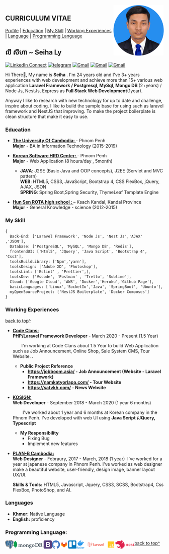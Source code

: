 <!--
### Hi there 👋

**seiha-ly/README.md** is a ✨ _special_ ✨ repository because its `README.md` (this file) appears on your GitHub profile.

Here are some ideas to get you started:

- 🔭 I’m currently working on ...
- 🌱 I’m currently learning ...
- 👯 I’m looking to collaborate on ...
- 🤔 I’m looking for help with ...
- 💬 Ask me about ...
- 📫 How to reach me: ...
- 😄 Pronouns: ...
- ⚡ Fun fact: ...
-->

<a target="_blank" href="https://github.com/seiha-ly">
  <img width="160" align="right" src="https://raw.githubusercontent.com/seiha-ly/seiha-ly/main/LY_SEIHA.png">
</a>

## CURRICULUM VITAE

[Profile](#) | [Education](#education) | [My Skill](#my-skill) | [Working Experiences](#working-experiences) | [Language](#languages) | [Programming Language](#programming-language)

## លី សីហា ~ Seiha Ly

[![LinkedIn Connect](https://img.shields.io/badge/%20-Connect-black?color=14171A&labelColor=212121&logo=linkedin&logoColor=ffcc80)](https://www.linkedin.com/in/ly-seiha-894975179/)
[![telegram](https://img.shields.io/badge/Telegram-Chat-black?color=14171A&labelColor=blue&logoColor=ffffff)](https://t.me/seiha_ly)
[![Gmail](https://img.shields.io/badge/%20-seiha.hrd018@gmail.com-black?color=14171A&labelColor=ef5350&logo=gmail&logoColor=ffffff)](mailto:seiha.hrd018@gmail.com?subject=From%20GitHub&cc=seiha.hrd018@gmail&body=Hi,%20there.%20Found%20you%20from%20GitHub.)
[![Gmail](https://img.shields.io/badge/Phone-+855_15302221-black?color=14171A&labelColor=blue&logoColor=ffffff)](tel:85515302221)
[![Gmail](https://img.shields.io/badge/Address-Sangkat_Pshar_Derm_Kor_,_Phnom_Penh-black?color=14171A&labelColor=ffcc80&logoColor=ffffff)](https://goo.gl/maps/dQP7hmfbc8xXgzSQA)

Hi There👋, My name is <b>Seiha </b>. I'm 24 years old and I've 3+ years experiences with web development and achieve more than 15+ various web application <b> Laravel Framework / Postgresql, MySql, Mongo DB </b>(2+years) / Node Js, NestJs, Express as <b>Full Stack Web Development</b>(1year).

Anyway I like to research with new technology for up to date and challenge, inspire about coding. I like to build the sample base for using such as laravel framework and NestJS that improving. To make the project boilerplate is clean structure that make it easy to use.

### Education

- <b><a href="https://uc.edu.kh/" target="_blank" > The University Of Cambodia:
  </a> </b> - Phnom Penh<br>
  <b>Major</b> - BA in Information Technology (2015-2019)

- <b><a href="https://www.kshrd.com.kh/" target="_blank" > Korean Software HRD Center:
  </a> </b> - Phnom Penh<br>
  <b>Major</b> - Web Application (8 hours/day , 5month)

  - <b>JAVA</b>: J2SE (Basic Java and OOP concepts), J2EE (Servlet and MVC pattern)<br>
    <b>WEB</b>: HTML5, CSS3, JavaScript, Bootstrap 4, CSS FlexBox, jQuery, AJAX, JSON<br>
    <b> SPRING</b>: Spring Boot,Spring Security, ThymeLeaf Template Engine

- <b><a href="#" > Hun Sen ROTA high school :
  </a> </b> – Ksach Kandal, Kandal Province<br>
  <b>Major</b> - General Knowledge - science (2012-2015)

### My Skill

```tsx
{
  Back-End: ['Laravel Framework', 'Node Js', 'Nest Js','AJAX' ,'JSON'],
  Database: ['PostgreSQL', 'MySQL', 'Mongo DB', 'Redis'],
  frontendUI: ['Html5', 'JQuery', 'Java Script', 'Bootstrap 4', 'Css3'],
  toolsBuildLibrary: ['Npm','yarn'],
  toolsDesign: ['Adobe XD', 'Photoshop'],
  toolsLint: ['Eslint' , 'Prettier',],
  toolsDev: ['Vscode', 'Postman' , 'Trello', 'Sublime'],
  Cloud: ['Google Cloud', 'AWS', 'Docker','Heroku','Github Page'],
  basicLanguages: ['Linux','SocketIo','Java', 'SpringBoot', 'Ubunto'],
  myOpenSourceProject: ['NestJS Boilerplate', 'Docker Composes']
}
```

### Working Experiences

[back to top^](#curriculum-vitae)

- <b> <a target="_blank" href="https://codeclans.asia/" target="_blank" > Code Clans:
  </a></b> <br>
  <b>PHP/Laravel Framework Developer</b> - March 2020 - Present (1.5 Year)

  &nbsp;&nbsp;&nbsp;&nbsp;&nbsp;&nbsp;&nbsp;I'm working at Code Clans about 1.5 Year to build Web Application such as Job Announcement, Online Shop, Sale System CMS, Tour Website. <b>.

  - <b>Public Project Reference</b>
    - <a target="_blank" href="https://jobboom.asia/">https://jobboom.asia/</a> - Job Announcement (Website - Laravel Framework)
    - <a target="_blank" href="https://namkatyorlapa.com/">https://namkatyorlapa.com/ </a> - Tour Website
    - <a target="_blank" href="https://satvkh.com/">https://satvkh.com/ </a> - News Website
  </a></b> <br>

- <b> <a target="_blank" href="https://kosign.com.kh/">KOSIGN:
  </a></b> <br>
  <b>Web Developer</b> - September 2018 - March 2020 (1 year 6 months)

  &nbsp;&nbsp;&nbsp;&nbsp;&nbsp;&nbsp;&nbsp; I've worked about 1 year and 6 months at Korean company in the Phnom Penh. I've developed with web UI using <b>Java Script</b> <b>/JQuery, Typescript</b>

  - <b>My Responsibility</b>
    - Fixing Bug
    - Implement new features

<!-- * -----Working At PLAN-B ---->

- <b> <a target="_blank" href="https://planb-cambodia.com" target="_blank"> PLAN-B Cambodia:
  </a></b> <br>
  <b>Web Designer</b> - Febraury, 2017 - March, 2018 (1 year)
  &nbsp;I've worked for a year at japanese company in Phnom Penh. I've worked as web designer make a beautiful website, user-friendly, design image, banner
  layout UX/UI.<br/>

  <b>Skills & Tools:</b> HTML5, Javascript, Jquery, CSS3, SCSS, Bootstrap4, Css FlexBox, PhotoShop, and AI.

### Languages

- <b>Khmer:</b> Native Language
- <b>English:</b> proficiency

### Programming Language:

<p align="left">

<a href="#" target="_blank"> <img align="left" title="postgresql"
  src="https://raw.githubusercontent.com/seiha-ly/seiha-ly/c69a3f74f2d6ff7f789f4f8468c5fdf8b0df57a3/1200px-Postgresql_elephant.svg.png" alt="reactnative" width="26px" height="26px"  />
</a>
  
<a href="#" target="_blank"> <img align="left" title="mongodb"
  src="https://raw.githubusercontent.com/seiha-ly/seiha-ly/c69a3f74f2d6ff7f789f4f8468c5fdf8b0df57a3/2560px-MongoDB_Logo.svg.png" alt="reactnative" width="auto" height="26px"  />
</a>
<a href="#" target="_blank"> <img align="left" title="Bootstrap"
  src="https://raw.githubusercontent.com/seiha-ly/seiha-ly/c69a3f74f2d6ff7f789f4f8468c5fdf8b0df57a3/Bootstrap.svg" alt="reactnative" width="26px" height="26px"  />
</a>

<a href="#" target="_blank"> <img align="left" title="github"
  src="https://raw.githubusercontent.com/seiha-ly/seiha-ly/c69a3f74f2d6ff7f789f4f8468c5fdf8b0df57a3/github%20color.svg" alt="reactnative" width="26px" height="26px"  />
</a>
<a href="#" target="_blank"> <img align="left" title="gitlab"
  src="https://raw.githubusercontent.com/seiha-ly/seiha-ly/c69a3f74f2d6ff7f789f4f8468c5fdf8b0df57a3/gitlab.svg" alt="reactnative" width="26px" height="26px"  />
</a>
<a href="#" target="_blank"> <img align="left" title="trello"
  src="https://raw.githubusercontent.com/seiha-ly/seiha-ly/c69a3f74f2d6ff7f789f4f8468c5fdf8b0df57a3/trello.svg" alt="reactnative" width="26px" height="26px"  />
</a>
<a href="#" target="_blank"> <img align="left" title="docker"
  src="https://raw.githubusercontent.com/seiha-ly/seiha-ly/c69a3f74f2d6ff7f789f4f8468c5fdf8b0df57a3/vertical-logo-monochromatic.png" alt="reactnative" width="26px" height="26px"  />
</a>
<a href="#" target="_blank"> <img align="left" title="laravel"
  src="https://raw.githubusercontent.com/seiha-ly/seiha-ly/c69a3f74f2d6ff7f789f4f8468c5fdf8b0df57a3/laravel.png" alt="reactnative" width="auto" height="26px"  />
</a>
<a href="#" target="_blank"> <img align="left" title="javascript"
  src="https://raw.githubusercontent.com/seiha-ly/seiha-ly/c69a3f74f2d6ff7f789f4f8468c5fdf8b0df57a3/javascript.svg" alt="reactnative" width="26px" height="26px"  />
</a>
<a href="#" target="_blank"> <img align="left" title="javascript"
  src="https://raw.githubusercontent.com/seiha-ly/seiha-ly/c69a3f74f2d6ff7f789f4f8468c5fdf8b0df57a3/fppjegg7q1kb2pdzmlvf.png" alt="reactnative" width="auto" height="26px"  />
</a>

</p>

[back to top^](#curriculum-vitae)
